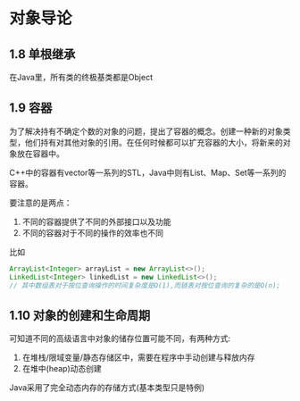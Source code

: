 # 对象导论

## 1.8 单根继承

在Java里，所有类的终极基类都是Object

## 1.9 容器

为了解决持有不确定个数的对象的问题，提出了容器的概念。创建一种新的对象类型，他们持有对其他对象的引用。在任何时候都可以扩充容器的大小，将新来的对象放在容器中。

C++中的容器有vector等一系列的STL，Java中则有List、Map、Set等一系列的容器。

要注意的是两点：
1. 不同的容器提供了不同的外部接口以及功能
2. 不同的容器对于不同的操作的效率也不同

比如
```Java
ArrayList<Integer> arrayList = new ArrayList<>();
LinkedList<Integer> linkedList = new LinkedList<>();
// 其中数组表对于按位查询操作的时间复杂度是O(1),而链表对按位查询的复杂的是O(n);
```

## 1.10 对象的创建和生命周期

可知道不同的高级语言中对象的储存位置可能不同，有两种方式:
1. 在堆栈/限域变量/静态存储区中，需要在程序中手动创建与释放内存
2. 在堆中(heap)动态创建

Java采用了完全动态内存的存储方式(基本类型只是特例)
